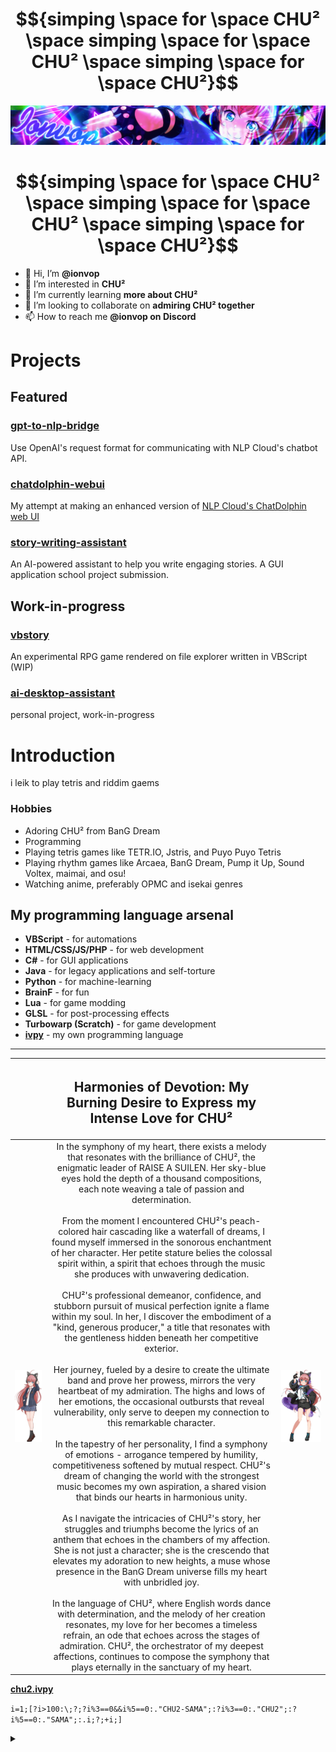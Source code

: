 <!---
- 👋 Hi, I’m @ionvop
- 👀 I’m interested in **CHU²**
- 🌱 I’m currently learning **CHU²**
- 💞️ I’m looking to collaborate on **CHU²**
- 📫 How to reach me **CHU²**
--->

# **$${simping \space for \space CHU² \space simping \space for \space CHU² \space simping \space for \space CHU²}$$**

![chu²](assets/header.png)

# **$${simping \space for \space CHU² \space simping \space for \space CHU² \space simping \space for \space CHU²}$$**

- 👋 Hi, I’m **@ionvop**
- 👀 I’m interested in **CHU²**
- 🌱 I’m currently learning **more about CHU²**
- 💞️ I’m looking to collaborate on **admiring CHU² together**
- 📫 How to reach me **@ionvop on Discord**

# Projects
## Featured
### [gpt-to-nlp-bridge](https://github.com/ionvop/gpt-to-nlp-bridge)
Use OpenAI's request format for communicating with NLP Cloud's chatbot API.

### [chatdolphin-webui](https://github.com/ionvop/chatdolphin-webui)
My attempt at making an enhanced version of [NLP Cloud's ChatDolphin web UI](https://chat.nlpcloud.com/)

### [story-writing-assistant](https://github.com/ionvop/story-writing-assistant)
An AI-powered assistant to help you write engaging stories. A GUI application school project submission.

## Work-in-progress
### [vbstory](https://github.com/ionvop/vbstory)
An experimental RPG game rendered on file explorer written in VBScript (WIP)

### [ai-desktop-assistant](https://github.com/ionvop/ai-desktop-assistant)
personal project, work-in-progress

# Introduction
i leik to play tetris and riddim gaems

### Hobbies
- Adoring CHU² from BanG Dream
- Programming
- Playing tetris games like TETR.IO, Jstris, and Puyo Puyo Tetris
- Playing rhythm games like Arcaea, BanG Dream, Pump it Up, Sound Voltex, maimai, and osu!
- Watching anime, preferably OPMC and isekai genres

## My programming language arsenal
- **VBScript** - for automations
- **HTML/CSS/JS/PHP** - for web development
- **C#** - for GUI applications
- **Java** - for legacy applications and self-torture
- **Python** - for machine-learning
- **BrainF** - for fun
- **Lua** - for game modding
- **GLSL** - for post-processing effects
- **Turbowarp (Scratch)** - for game development
- [**ivpy**](https://github.com/ionvop/ivpy) - my own programming language

---

| | <h2>**Harmonies of Devotion: My Burning Desire to Express my Intense Love for CHU²**</h3> | |
| --- | :---: | --- |
| ![chu²](assets/chu2.png) | In the symphony of my heart, there exists a melody that resonates with the brilliance of CHU², the enigmatic leader of RAISE A SUILEN. Her sky-blue eyes hold the depth of a thousand compositions, each note weaving a tale of passion and determination.<br><br>From the moment I encountered CHU²'s peach-colored hair cascading like a waterfall of dreams, I found myself immersed in the sonorous enchantment of her character. Her petite stature belies the colossal spirit within, a spirit that echoes through the music she produces with unwavering dedication.<br><br>CHU²'s professional demeanor, confidence, and stubborn pursuit of musical perfection ignite a flame within my soul. In her, I discover the embodiment of a "kind, generous producer," a title that resonates with the gentleness hidden beneath her competitive exterior.<br><br>Her journey, fueled by a desire to create the ultimate band and prove her prowess, mirrors the very heartbeat of my admiration. The highs and lows of her emotions, the occasional outbursts that reveal vulnerability, only serve to deepen my connection to this remarkable character.<br><br>In the tapestry of her personality, I find a symphony of emotions - arrogance tempered by humility, competitiveness softened by mutual respect. CHU²'s dream of changing the world with the strongest music becomes my own aspiration, a shared vision that binds our hearts in harmonious unity.<br><br>As I navigate the intricacies of CHU²'s story, her struggles and triumphs become the lyrics of an anthem that echoes in the chambers of my affection. She is not just a character; she is the crescendo that elevates my adoration to new heights, a muse whose presence in the BanG Dream universe fills my heart with unbridled joy.<br><br>In the language of CHU², where English words dance with determination, and the melody of her creation resonates, my love for her becomes a timeless refrain, an ode that echoes across the stages of admiration. CHU², the orchestrator of my deepest affections, continues to compose the symphony that plays eternally in the sanctuary of my heart. | ![chu²](assets/chu2_2.png) |

[**chu2.ivpy**](https://github.com/ionvop/ivpy/blob/main/sample/chu2.ivpy)

`i=1;[?i>100:\;?;?i%3==0&&i%5==0:."CHU2-SAMA";:?i%3==0:."CHU2";:?i%5==0:."SAMA";:.i;?;+i;]`

<details>
    <summary>
    </summary>
    
    1
    2
    CHU2
    4
    SAMA
    CHU2
    7
    8
    CHU2
    SAMA
    11
    CHU2
    13
    14
    CHU2-SAMA
    16
    17
    CHU2
    19
    SAMA
    CHU2
    22
    23
    CHU2
    SAMA
    26
    CHU2
    28
    29
    CHU2-SAMA
    31
    32
    CHU2
    34
    SAMA
    CHU2
    37
    38
    CHU2
    SAMA
    41
    CHU2
    43
    44
    CHU2-SAMA
    46
    47
    CHU2
    49
    SAMA
    CHU2
    52
    53
    CHU2
    SAMA
    56
    CHU2
    58
    59
    CHU2-SAMA
    61
    62
    CHU2
    64
    SAMA
    CHU2
    67
    68
    CHU2
    SAMA
    71
    CHU2
    73
    74
    CHU2-SAMA
    76
    77
    CHU2
    79
    SAMA
    CHU2
    82
    83
    CHU2
    SAMA
    86
    CHU2
    88
    89
    CHU2-SAMA
    91
    92
    CHU2
    94
    SAMA
    CHU2
    97
    98
    CHU2
    SAMA
    
</details>

<!---
ionvop/ionvop is a ✨ special ✨ repository because its `README.md` (this file) appears on your GitHub profile.
You can click the Preview link to take a look at your changes.
--->
